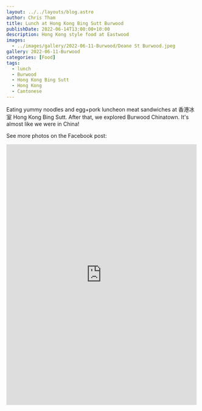 ```yaml
---
layout: ../../layouts/blog.astro
author: Chris Tham
title: Lunch at Hong Kong Bing Sutt Burwood
publishDate: 2022-06-14T13:00:00+10:00
description: Hong Kong style food at Eastwood
images:
  - ../images/gallery/2022-06-11-Burwood/Deane St Burwood.jpeg
gallery: 2022-06-11-Burwood
categories: [Food]
tags:
  - lunch
  - Burwood
  - Hong Kong Bing Sutt
  - Hong Kong
  - Cantonese
---
```


Eating yummy noodles and egg+pork luncheon meat sandwiches at 香港冰室 Hong Kong Bing Sutt. After that, we explored Burwood Chinatown. It's almost like we were in China!

See more photos on the Facebook post:

<iframe src="https://www.facebook.com/plugins/post.php?href=https%3A%2F%2Fwww.facebook.com%2Fchris1.tham%2Fposts%2Fpfbid01JVYWjH1ehUbyNUWsCqexwKHuaU1KtvvaPQNiJeN4TbZRHAsbfdmzjq55q8sYCWWl&show_text=true&width=500" width="500" height="684" style="border:none;overflow:hidden" scrolling="no" frameborder="0" allowfullscreen="true" allow="autoplay; clipboard-write; encrypted-media; picture-in-picture; web-share"></iframe>
